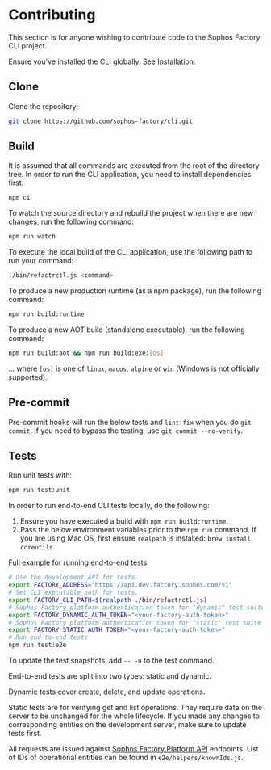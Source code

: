 # Contributing

This section is for anyone wishing to contribute code to the Sophos Factory CLI project.

Ensure you've installed the CLI globally. See [Installation](https://github.com/sophos-factory/cli#installation).

## Clone

Clone the repository:

```sh
git clone https://github.com/sophos-factory/cli.git
```

## Build

It is assumed that all commands are executed from the root of the directory tree. In order to run the CLI application, you need to install dependencies first.

```sh
npm ci
```

To watch the source directory and rebuild the project when there are new changes, run the following command:

```sh
npm run watch
```

To execute the local build of the CLI application, use the following path to run your command:

```sh
./bin/refactrctl.js <command>
```

To produce a new production runtime (as a npm package), run the following command:

```sh
npm run build:runtime
```

To produce a new AOT build (standalone executable), run the following command:

```sh
npm run build:aot && npm run build:exe:[os]
```

... where `[os]` is one of `linux`, `macos`, `alpine` or `win` (Windows is not officially supported).

## Pre-commit

Pre-commit hooks will run the below tests and `lint:fix` when you do `git commit`. If you need to bypass the testing, use `git commit --no-verify`.

## Tests

Run unit tests with:

```sh
npm run test:unit
```

In order to run end-to-end CLI tests locally, do the following:

1. Ensure you have executed a build with `npm run build:runtime`.
2. Pass the below environment variables prior to the `npm run` command. If you are using Mac OS, first ensure `realpath` is installed: `brew install coreutils`.

Full example for running end-to-end tests:

```sh
# Use the development API for tests.
export FACTORY_ADDRESS="https://api.dev.factory.sophos.com/v1"
# Set CLI executable path for tests.
export FACTORY_CLI_PATH=$(realpath ./bin/refactrctl.js)
# Sophos Factory platform authentication token for "dynamic" test suite
export FACTORY_DYNAMIC_AUTH_TOKEN="<your-factory-auth-token>"
# Sophos Factory platform authentication token for "static" test suite
export FACTORY_STATIC_AUTH_TOKEN="<your-factory-auth-token>"
# Run end-to-end tests
npm run test:e2e
```

To update the test snapshots, add `-- -u` to the test command.

End-to-end tests are split into two types: static and dynamic.

Dynamic tests cover create, delete, and update operations.

Static tests are for verifying get and list operations. They require data on the server to be unchanged for the whole lifecycle. If you made any changes to corresponding entities on the development server, make sure to update tests first.

All requests are issued against [Sophos Factory Platform API](https://api.dev.factory.sophos.com/v1) endpoints. List of IDs of operational entities can be found in `e2e/helpers/knownIds.js`.
